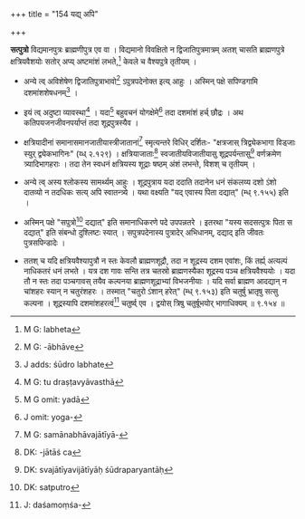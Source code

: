 +++
title = "154 यद्य् अपि"

+++


**सत्पुत्रो** विद्यमानपुत्रः ब्राह्मणीपुत्र एव वा । विद्यमानो विवक्षितो न द्विजातिपुत्रमात्रम् अतश् चासति ब्राह्मणपुत्रे क्षत्रियवैशयोः सतोर् अप्य् अष्टमांशं लभते,[^४३९] केवले च वैश्यपुत्रे तृतीयम् । 


[^४३९]:
     M G: labheta

- अन्ये त्व् अविशेषेण द्विजातिपुत्राभावो[^४४०] ऽपुत्रपदेनोक्त इत्य् आहुः । अस्मिन् पक्षे सपिण्डगामि दशमांशशेषधनम्[^४४१] । 


[^४४१]:
     J adds: śūdro labhate


[^४४०]:
     M G: -ābhāve

- इयं त्व् अदुष्टा व्यावस्था[^४४२] । यदा[^४४३] बहुवचनं योगक्षेमे[^४४४] तदा दशमांशं हर्च् छौद्रः । अथ कतिपयजनजीवनपर्याप्तं तदा शूद्रपुत्रस्यैव । 


[^४४४]:
     J omit: yoga-


[^४४३]:
     M G omit: yadā


[^४४२]:
     M G: tu draṣṭavyāvasthā

- क्षत्रियादीनां समानासमानजातीयास्त्रीजातानां[^४४५] स्मृत्यन्तरे विधिर् दर्शितः- "क्षत्रजास् त्रिद्व्येकभागा विड्जाः स्युर् द्व्येकभागिनः" (य्ध् २.१२९) । क्षत्रियाजाताः[^४४६] स्वजातीयविजातीयासु शूद्रपर्यन्तासु[^४४७] वर्णक्रमेण त्र्यादिभागहराः । तदा तेन स्वधनं क्षत्रियस्य शूद्राः षष्ठम् अंशं लभन्ते, विशश् च तृतीयम् ।


[^४४७]:
     DK: svajātīyavijātīyāḥ śūdraparyantāḥ


[^४४६]:
     DK: -jātāś ca


[^४४५]:
     M G: samānabhāvajātīyā-

- अन्ये त्व् अस्य श्लोकस्य सामर्थ्यम् आहुः । शूद्रपुत्राय यदा ददाति तदानेन धनं संकलय्य दशो ऽंशो दातव्यो न तदधिकः सत्य् अपि स्वातन्त्र्ये । यथा वक्ष्यति "यद् एवास्य पिता दद्यात्" (म्ध् ९.१५५) इति । 

- अस्मिन् पक्षे "सपुत्रो[^४४८] दद्यात्" इति समानाधिकरणे पदे उपपन्नतरे । इतरथा "यस्य सदसत्पुत्रः पिता स दद्यात्" इति संबन्धो दुश्लिष्टः स्यात् । सपुत्रपदेनास्य पुत्रादेर् अभिधानम्, दद्याद् इति जीवतः पुत्रसपिन्डादेः । 


[^४४८]:
     DK: satputro

- ततश् च यदि क्षत्रियवैश्यापुत्रौ न स्तः केवलौ ब्राह्मणशूद्रौ, तदा न शूद्रस्य दशम एवांशः, किं तर्ह्य् अत्यल्पं नाधिकतरं धनं लभते । यत्र दश गावः सन्ति तत्र चतस्रो ब्राह्मणस्यैका शूद्रस्य पञ्च क्षत्रियवैश्ययोः । यदा तौ न स्तः तदा पञ्चगावस् तयैव कल्पनया ब्राह्मणशूद्राभ्यां विभजनीयाः । यदि सर्वा ब्राह्मण आदद्यान् न चांशहरः स्यान् न चतुरंशहरः । तस्मात् "चतुरो ऽंशान् हरेत्" (म्ध् ९.१५३) इति चतुर्षु भ्रातृषु सत्सु कल्पना । शूद्रस्यापि दशमांशहरत्वं[^४४९] चतुर्ष्व् एव । द्वयोस् त्रिषु चतुर्षूभयोर् भागाधिक्यम् ॥ ९.१५४ ॥


[^४४९]:
     J: daśamoṃśa-